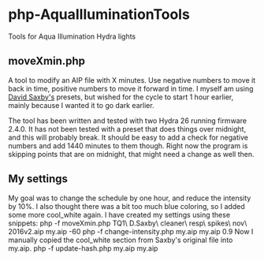 # php-AquaIlluminationTools
Tools for Aqua Illumination Hydra lights

## moveXmin.php
A tool to modify an AIP file with X minutes. Use negative numbers to move it back in time, positive numbers to move it forward in time. I myself am using [David Saxby's](https://www.theaquariumsolution.com/light-presets-hd-ai-led-aquarium-lighting) presets, but wished for the cycle to start 1 hour earlier, mainly because I wanted it to go dark earlier.

The tool has been written and tested with two Hydra 26 running firmware 2.4.0. It has not been tested with a preset that does things over midnight, and this will probably break. It should be easy to add a check for negative numbers and add 1440 minutes to them though. Right now the program is skipping points that are on midnight, that might need a change as well then.

## My settings
My goal was to change the schedule by one hour, and reduce the intensity by 10%. I also thought there was a bit too much blue coloring, so I added some more cool_white again.
I have created my settings using these snippets:
php -f moveXmin.php TQ1\ D.Saxby\ cleaner\ resp\ spikes\ nov\ 2016v2.aip my.aip -60
php -f change-intensity.php my.aip my.aip 0.9
Now I manually copied the cool_white section from Saxby's original file into my.aip.
php -f update-hash.php my.aip my.aip 

